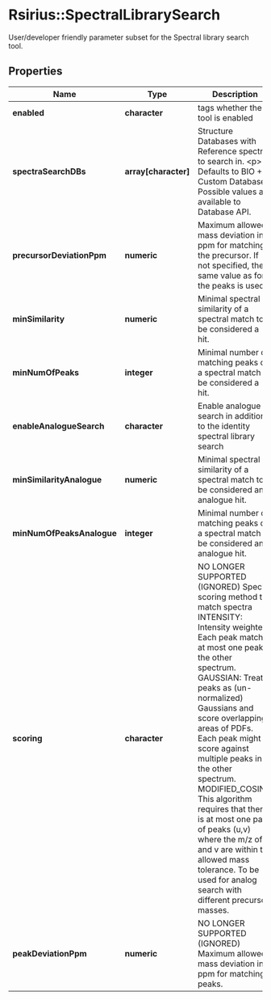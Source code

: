 # Rsirius::SpectralLibrarySearch

User/developer friendly parameter subset for the Spectral library search tool.

## Properties
Name | Type | Description | Notes
------------ | ------------- | ------------- | -------------
**enabled** | **character** | tags whether the tool is enabled | [optional] 
**spectraSearchDBs** | **array[character]** | Structure Databases with Reference spectra to search in.  &lt;p&gt;  Defaults to BIO + Custom Databases. Possible values are available to Database API. | [optional] 
**precursorDeviationPpm** | **numeric** | Maximum allowed mass deviation in ppm for matching the precursor. If not specified, the same value as for the peaks is used. | [optional] 
**minSimilarity** | **numeric** | Minimal spectral similarity of a spectral match to be considered a hit. | [optional] 
**minNumOfPeaks** | **integer** | Minimal number of matching peaks of a spectral match to be considered a hit. | [optional] 
**enableAnalogueSearch** | **character** | Enable analogue search in addition to the identity spectral library search | [optional] 
**minSimilarityAnalogue** | **numeric** | Minimal spectral similarity of a spectral match to be considered an analogue hit. | [optional] 
**minNumOfPeaksAnalogue** | **integer** | Minimal number of matching peaks of a spectral match to be considered an analogue hit. | [optional] 
**scoring** | **character** | NO LONGER SUPPORTED (IGNORED)  Specify scoring method to match spectra  INTENSITY: Intensity weighted. Each peak matches at most one peak in the other spectrum.  GAUSSIAN: Treat peaks as (un-normalized) Gaussians and score overlapping areas of PDFs. Each peak might score against multiple peaks in the other spectrum.  MODIFIED_COSINE:  This algorithm requires that there is at most one pair of peaks (u,v) where the m/z of u and v are within the allowed mass tolerance. To be used for analog search with different precursor masses. | [optional] [Enum: [INTENSITY, GAUSSIAN, MODIFIED_COSINE, FAST_COSINE]] 
**peakDeviationPpm** | **numeric** | NO LONGER SUPPORTED (IGNORED)  Maximum allowed mass deviation in ppm for matching peaks. | [optional] 



